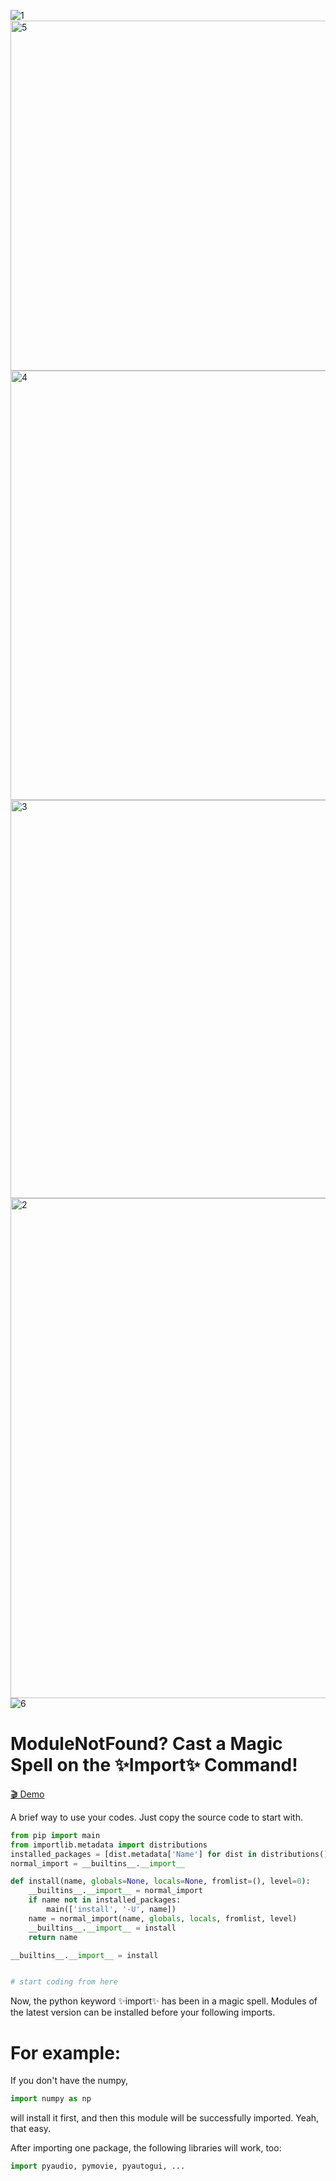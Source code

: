 
![1](https://github.com/user-attachments/assets/d97396b8-331a-4786-8336-739aaf4cedb8)
<img width="1200" height="560" alt="5" src="https://github.com/user-attachments/assets/e5aede02-95e4-4c9d-b8ea-745ba462b276" />
<img width="1200" height="687" alt="4" src="https://github.com/user-attachments/assets/1b6d8f98-4651-46c6-aaba-d0f009473686" />
<img width="1200" height="637" alt="3" src="https://github.com/user-attachments/assets/5e66a87f-a347-426d-90c3-513ad609028a" />
<img width="841" height="800" alt="2" src="https://github.com/user-attachments/assets/2d3bd03a-9116-49f5-a452-3ffc6afcab0e" />
![6](https://github.com/user-attachments/assets/2910f9d0-9e77-4b6e-94ac-d725a72f2b3f)




# ModuleNotFound? Cast a Magic Spell on the ✨Import✨ Command!
[🎬 Demo](https://github.com/Magic-Abracadabra/magic-import/blob/main/Demo.mp4)

A brief way to use your codes. Just copy the source code to start with.
```python
from pip import main
from importlib.metadata import distributions
installed_packages = [dist.metadata['Name'] for dist in distributions()]
normal_import = __builtins__.__import__

def install(name, globals=None, locals=None, fromlist=(), level=0):
	__builtins__.__import__ = normal_import
	if name not in installed_packages:
		main(['install', '-U', name])
	name = normal_import(name, globals, locals, fromlist, level)
	__builtins__.__import__ = install
	return name

__builtins__.__import__ = install


# start coding from here
```
Now, the python keyword ✨import✨ has been in a magic spell. Modules of the latest version can be installed before your following imports.

# For example:

If you don't have the numpy,
```python
import numpy as np
```
will install it first, and then this module will be successfully imported. Yeah, that easy.

After importing one package, the following libraries will work, too:
```python
import pyaudio, pymovie, pyautogui, ...
```
